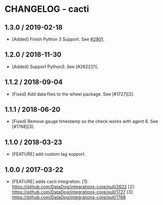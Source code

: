# CHANGELOG - cacti

## 1.3.0 / 2019-02-18

* [Added] Finish Python 3 Support. See [#2901](https://github.com/DataDog/integrations-core/pull/2901).

## 1.2.0 / 2018-11-30

* [Added] Support Python3. See [#2622][1].

## 1.1.2 / 2018-09-04

* [Fixed] Add data files to the wheel package. See [#1727][2].

## 1.1.1 / 2018-06-20

* [Fixed] Remove gauge timestamp so the check works with agent 6. See [#1768][3].

## 1.1.0 / 2018-03-23

* [FEATURE] add custom tag support.

## 1.0.0 / 2017-03-22

* [FEATURE] adds cacti integration.
[1]: https://github.com/DataDog/integrations-core/pull/2622
[2]: https://github.com/DataDog/integrations-core/pull/1727
[3]: https://github.com/DataDog/integrations-core/pull/1768

